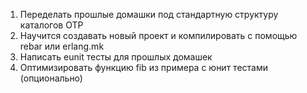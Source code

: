 1. Переделать прошлые домашки под стандартную структуру каталогов OTP
2. Научится создавать новый проект и компилировать с помощью rebar или erlang.mk
3. Написать eunit тесты для прошлых домашек
4. Оптимизировать функцию fib из примера с юнит тестами (опционально)